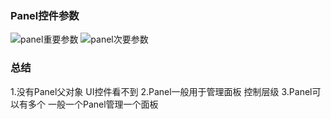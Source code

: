 ### Panel控件参数
![panel重要参数](https://github.com/NatsunoKoide/natsunokoide.github.io/assets/137853852/a6c67231-ec59-4f4f-82f9-73cbd2682191)
![panel次要参数](https://github.com/NatsunoKoide/natsunokoide.github.io/assets/137853852/e53f032f-4957-4995-b905-0f631d3516fb)

### 总结
1.没有Panel父对象 UI控件看不到
2.Panel一般用于管理面板 控制层级
3.Panel可以有多个 一般一个Panel管理一个面板
